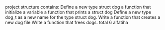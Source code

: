project structure contains:
Define a new type struct dog
a function that initialize a variable
a function that prints a struct dog
Define a new type dog_t as a new name for the type struct dog.
Write a function that creates a new dog file
Write a function that frees dogs.
total 6
alfatiha
